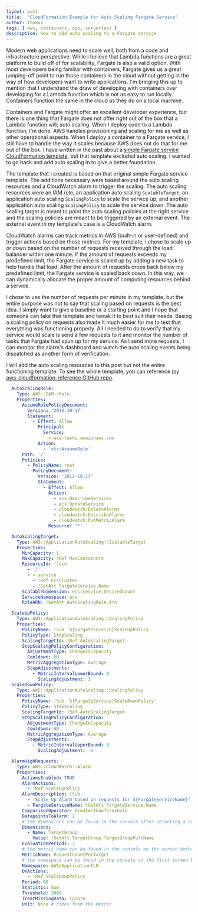 ```yaml
---
layout: post
title:  "CloudFormation Example for Auto Scaling Fargate Service"
author: Thomas
tags: [ aws, containers, ops, serverless ]
description: How to add auto scaling to a Fargate service
---
```


Modern web applications need to scale well, both from a code and infrastructure perspective. While I believe that Lambda functions are a great platform to build off of for scalability, Fargate is also a valid option. With most developers being familiar with containers, Fargate gives us a great jumping-off point to run those containers in the cloud without getting in the way of how developers want to write applications. I'm bringing this up to mention that I understand the draw of developing with containers over developing for a Lambda function which is not as easy to run locally. Containers function the same in the cloud as they do on a local machine.

Containers and Fargate might offer an excellent developer experience, but there is one thing that Fargate does not offer right out of the box that a Lambda function will; auto scaling. When I deploy code to a Lambda function, I'm done. AWS handles provisioning and scaling for me as well as other operational aspects. When I deploy a container to a Fargate service, I still have to handle the way it scales because AWS does not do that for me out of the box. I have written in the past about a [simple Fargate service CloudFormation template](https://thomasstep.com/blog/cloudformation-example-for-simple-fargate-app), but that template excluded auto scaling. I wanted to go back and add auto scaling in to give a better foundation.

The template that I created is based on that original simple Fargate service template. The additions necessary were based around the auto scaling resources and a CloudWatch alarm to trigger the scaling. The auto scaling resources were an IAM role, an application auto scaling `ScalableTarget`, an application auto scaling `ScalingPolicy` to scale the service up, and another application auto scaling `ScalingPolicy` to scale the service down. The auto scaling target is meant to point the auto scaling policies at the right service and the scaling policies are meant to be triggered by an external event. The external event in my template's case is a CloudWatch alarm.

CloudWatch alarms can track metrics in AWS (built-in or user-defined) and trigger actions based on those metrics. For my template, I chose to scale up or down based on the number of requests received through the load balancer within one minute. If the amount of requests exceeds my predefined limit, the Fargate service is scaled up by adding a new task to help handle that load. After the amount of requests drops back below my predefined limit, the Fargate service is scaled back down. In this way, we can dynamically allocate the proper amount of computing resources behind a service.

I chose to use the number of requests per minute in my template, but the entire purpose was not to say that scaling based on requests is the best idea. I simply want to give a baseline or a starting point and I hope that someone can take that template and tweak it to best suit their needs. Basing a scaling policy on requests also made it much easier for me to test that everything was functioning properly. All I needed to do to verify that my service would scale is send a few requests to it and monitor the number of tasks that Fargate had spun up for my service. As I send more requests, I can monitor the alarm's dashboard and watch the auto scaling events being dispatched as another form of verification.

I will add the auto scaling resources to this post but not the entire functioning template. To see the whole template, you can reference [my aws-cloudformation-reference GitHub repo](https://github.com/thomasstep/aws-cloudformation-reference/blob/master/fargate/auto-scaling/auto-scaling-service.yml).

```yml
  AutoScalingRole:
    Type: AWS::IAM::Role
    Properties:
      AssumeRolePolicyDocument:
        Version: '2012-10-17'
        Statement:
          - Effect: Allow
            Principal:
              Service:
                - ecs-tasks.amazonaws.com
            Action:
              - 'sts:AssumeRole'
      Path: '/'
      Policies:
        - PolicyName: root
          PolicyDocument:
            Version: '2012-10-17'
            Statement:
              - Effect: Allow
                Action:
                  - ecs:DescribeServices
                  - ecs:UpdateService
                  - cloudwatch:DeleteAlarms
                  - cloudwatch:DescribeAlarms
                  - cloudwatch:PutMetricAlarm
                Resource: '*'

  AutoScalingTarget:
    Type: AWS::ApplicationAutoScaling::ScalableTarget
    Properties:
      MinCapacity: 1
      MaxCapacity: !Ref MaxContainers
      ResourceId: !Join
        - '/'
        - - service
          - !Ref EcsCluster
          - !GetAtt FargateService.Name
      ScalableDimension: ecs:service:DesiredCount
      ServiceNamespace: ecs
      RoleARN: !GetAtt AutoScalingRole.Arn

  ScaleUpPolicy:
    Type: AWS::ApplicationAutoScaling::ScalingPolicy
    Properties:
      PolicyName: !Sub '${FargateService}ScaleUpPolicy'
      PolicyType: StepScaling
      ScalingTargetId: !Ref AutoScalingTarget
      StepScalingPolicyConfiguration:
        AdjustmentType: ChangeInCapacity
        Cooldown: 60
        MetricAggregationType: Average
        StepAdjustments:
          - MetricIntervalLowerBound: 0
            ScalingAdjustment: 1
  ScaleDownPolicy:
    Type: AWS::ApplicationAutoScaling::ScalingPolicy
    Properties:
      PolicyName: !Sub '${FargateService}ScaleDownPolicy'
      PolicyType: StepScaling
      ScalingTargetId: !Ref AutoScalingTarget
      StepScalingPolicyConfiguration:
        AdjustmentType: ChangeInCapacity
        Cooldown: 60
        MetricAggregationType: Average
        StepAdjustments:
          - MetricIntervalUpperBound: 0
            ScalingAdjustment: -1

  AlarmHighRequests:
    Type: AWS::CloudWatch::Alarm
    Properties:
      ActionsEnabled: TRUE
      AlarmActions:
        - !Ref ScaleUpPolicy
      AlarmDescription: !Sub
        - 'Scale Up Alarm based on requests for ${FargateServiceName}'
        - FargateServiceName: !GetAtt FargateService.Name
      ComparisonOperator: GreaterThanThreshold
      DatapointsToAlarm: 2
      # the dimensions can be found in the console after selecting a namespace to filter by
      Dimensions:
        - Name: TargetGroup
          Value: !GetAtt TargetGroup.TargetGroupFullName
      EvaluationPeriods: 3
      # the metric name can be found in the console on the screen before a metric is graphed
      MetricName: RequestCountPerTarget
      # the namespace can be found in the console on the first screen before filtering metrics
      Namespace: AWS/ApplicationELB
      OKActions:
        - !Ref ScaleDownPolicy
      Period: 60
      Statistic: Sum
      Threshold: 3000
      TreatMissingData: ignore
      Unit: None # comes from the metric
```
